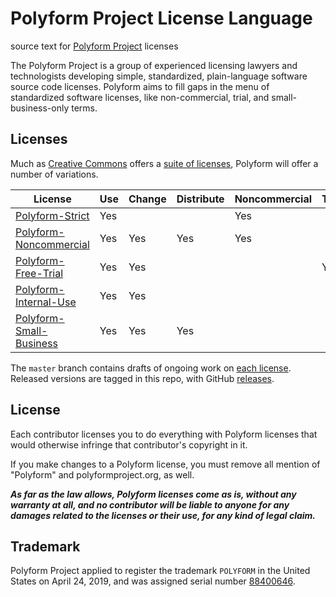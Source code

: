 # Polyform Project License Language

source text for [Polyform Project](https://polyformproject.org) licenses

The Polyform Project is a group of experienced licensing lawyers and technologists developing simple, standardized, plain-language software source code licenses.  Polyform aims to fill gaps in the menu of standardized software licenses, like non-commercial, trial, and small-business-only terms.

## Licenses

Much as [Creative Commons](https://creativecommons.org) offers a [suite of licenses](https://creativecommons.org/licenses/#licenses), Polyform will offer a number of variations.

| License                   | Use | Change | Distribute | Noncommercial | Trial | Internal | SMB |
| ------------------------- | --- | ------ | ---------- | ------------- | ----- | -------- | --- |
| [Polyform-Strict]         | Yes |        |            | Yes           |       |          |     |
| [Polyform-Noncommercial]  | Yes | Yes    | Yes        | Yes           |       |          |     |
| [Polyform-Free-Trial]     | Yes | Yes    |            |               | Yes   |          |     |
| [Polyform-Internal-Use]   | Yes | Yes    |            |               |       | Yes      |     |
| [Polyform-Small-Business] | Yes | Yes    | Yes        |               |       |          | Yes |

[Polyform-Strict]: ./Polyform-Strict.md
[Polyform-Noncommercial]: ./Polyform-Noncommercial.md
[Polyform-Free-Trial]: ./Polyform-Free-Trial.md
[Polyform-Internal-Use]: ./Polyform-Internal-Use.md
[Polyform-Small-Business]: ./Polyform-Small-Business.md

The `master` branch contains drafts of ongoing work on [each license](https://polyformproject.org/licenses/). Released versions are tagged in this repo, with GitHub [releases](https://github.com/polyformproject/polyform-licenses/releases).

## License

Each contributor licenses you to do everything with Polyform licenses that would otherwise infringe that contributor's copyright in it.

If you make changes to a Polyform license, you must remove all mention of "Polyform" and polyformproject.org, as well.

***As far as the law allows, Polyform licenses come as is, without any warranty at all, and no contributor will be liable to anyone for any damages related to the licenses or their use, for any kind of legal claim.***

## Trademark

Polyform Project applied to register the trademark `POLYFORM` in the United States on April 24, 2019, and was assigned serial number [88400646](https://tsdr.uspto.gov/#caseNumber=88400646&caseType=SERIAL_NO&searchType=statusSearch).
